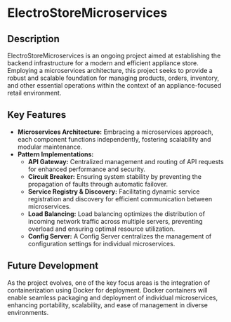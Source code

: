 # ElectroStoreMicroservices

## Description
ElectroStoreMicroservices is an ongoing project aimed at establishing the backend infrastructure for a modern and efficient appliance store. Employing a microservices architecture, this project seeks to provide a robust and scalable foundation for managing products, orders, inventory, and other essential operations within the context of an appliance-focused retail environment.

## Key Features
- **Microservices Architecture:** Embracing a microservices approach, each component functions independently, fostering scalability and modular maintenance.
- **Pattern Implementations:**
  - **API Gateway:** Centralized management and routing of API requests for enhanced performance and security.
  - **Circuit Breaker:** Ensuring system stability by preventing the propagation of faults through automatic failover.
  - **Service Registry & Discovery:** Facilitating dynamic service registration and discovery for efficient communication between microservices.
  - **Load Balancing:** Load balancing optimizes the distribution of incoming network traffic across multiple servers, preventing overload and ensuring optimal resource utilization. 
  - **Config Server:** A Config Server centralizes the management of configuration settings for individual microservices. 

## Future Development
As the project evolves, one of the key focus areas is the integration of containerization using Docker for deployment. Docker containers will enable seamless packaging and deployment of individual microservices, enhancing portability, scalability, and ease of management in diverse environments.
